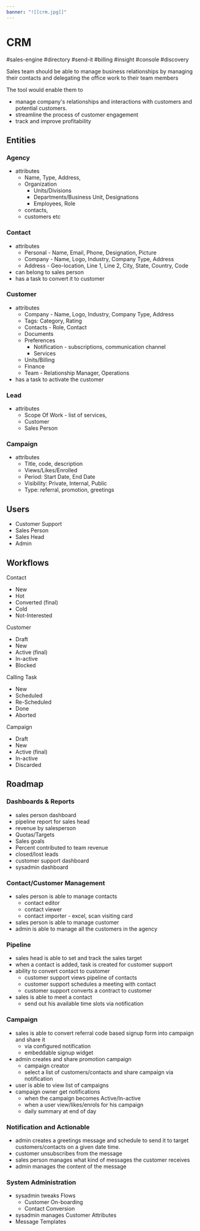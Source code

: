 ```yaml
---
banner: "![[crm.jpg]]"
---
```

# CRM
#sales-engine #directory #send-it #billing #insight #console #discovery 

Sales team should be able to  manage business relationships by managing their contacts and  delegating the office work to their team members

The tool would enable them to 
- manage company's relationships and interactions with customers and potential customers. 
- streamline the process of customer engagement 
- track and improve profitability

## Entities

### Agency
- attributes
	- Name, Type, Address,
	- Organization
		- Units/Divisions
		- Departments/Business Unit, Designations
		- Employees, Role
	- contacts, 
	- customers etc

### Contact 
- attributes
	- Personal - Name, Email, Phone, Designation, Picture
	- Company - Name, Logo, Industry, Company Type, Address
	- Address - Geo-location, Line 1, Line 2, City, State, Country, Code
- can belong to sales person
- has a task to convert it to customer

### Customer
- attributes
	- Company - Name, Logo, Industry, Company Type, Address
	- Tags: Category, Rating
	- Contacts - Role,  Contact
	- Documents
	- Preferences
		- Notification - subscriptions, communication channel
		- Services
	- Units/Billing
	- Finance
	- Team - Relationship Manager, Operations
- has a task to activate the customer

### Lead
- attributes
	- Scope Of Work - list of services,
	- Customer
	- Sales Person

### Campaign
- attributes
	- Title, code, description
	- Views/Likes/Enrolled
	- Period: Start Date, End Date
	- Visibility: Private, Internal, Public
	- Type: referral, promotion, greetings

## Users
- Customer Support
- Sales Person
- Sales Head
- Admin

## Workflows

Contact 
- New
- Hot
- Converted (final)
- Cold
- Not-Interested

Customer 
- Draft
- New
- Active (final)
- In-active
- Blocked 

Calling Task
- New
- Scheduled
- Re-Scheduled
- Done
- Aborted

Campaign
- Draft
- New
- Active (final)
- In-active
- Discarded 

## Roadmap

### Dashboards & Reports
- sales person dashboard
- pipeline report for sales head
- revenue by salesperson
- Quotas/Targets
-  Sales goals
-  Percent contributed to team revenue
-  closed/lost leads
- customer support dashboard
- sysadmin dashboard

### Contact/Customer Management
- sales person is able to manage contacts
	- contact editor
	- contact viewer
	- contact  importer - excel, scan visiting card
- sales person is able to manage customer
- admin is able to manage all the customers in the agency

### Pipeline
- sales head is able to set and track the sales target
- when a contact is added, task is created for customer support
- ability to convert contact to customer
	- customer support views pipeline of contacts
	- customer support schedules a meeting with contact
	- customer support converts a contract to customer
- sales is able to meet a contact
	- send out his available time slots via notification

### Campaign
- sales is able to convert referral code based signup form into campaign and share it 
	- via configured notification
	- embeddable signup widget
- admin creates and share  promotion campaign
	- campaign creator 
	- select a list of customers/contacts and share campaign via notification
- user is able to view list of campaigns
- campaign owner get notifications 
	- when the campaign becomes Active/In-active
	- when a user view/likes/enrols for his campaign
	- daily summary at end of day

### Notification and Actionable
- admin creates a greetings message and schedule to send it to target customers/contacts on a given date time.
- customer unsubscribes from the message
- sales person manages what kind of messages the customer receives
- admin manages the content of the message

### System Administration
-   sysadmin tweaks  Flows
	- Customer On-boarding
	- Contact Conversion
-   sysadmin manages Customer Attributes
-   Message Templates